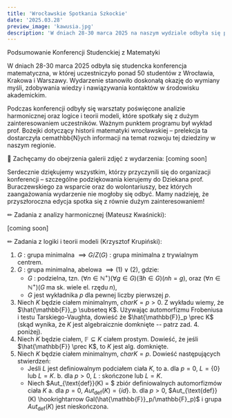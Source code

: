 ```yaml
---
title: 'Wrocławskie Spotkania Szkockie'
date: '2025.03.28'
preview_image: 'kawusia.jpg'
description: 'W dniach 28-30 marca 2025 na naszym wydziale odbyła się pierwsza edycja Wrocławskich Spotkań Szkockich - konrefencji od studentów dla studentów.'
---
```


Podsumowanie Konferencji Studenckiej z Matematyki

W dniach 28-30 marca 2025 odbyła się studencka konferencja matematyczna, w której uczestniczyło ponad 50 studentów z Wrocławia, Krakowa i Warszawy. Wydarzenie stanowiło doskonałą okazję do wymiany myśli, zdobywania wiedzy i nawiązywania kontaktów w środowisku akademickim.

Podczas konferencji odbyły się warsztaty poświęcone analizie harmonicznej oraz logice i teorii modeli, które spotkały się z dużym zainteresowaniem uczestników. Ważnym punktem programu był wykład prof. Bożejki dotyczący historii matematyki wrocławskiej – prelekcja ta dostarczyła cemathbb{N}ych informacji na temat rozwoju tej dziedziny w naszym regionie.

📸 Zachęcamy do obejrzenia galerii zdjęć z wydarzenia: [coming soon]

Serdecznie dziękujemy wszystkim, którzy przyczynili się do organizacji konferencji – szczególne podziękowania kierujemy do Dziekana prof. Buraczewskiego za wsparcie oraz do wolontariuszy, bez których zaangażowania wydarzenie nie mogłoby się odbyć. Mamy nadzieję, że przyszłoroczna edycja spotka się z równie dużym zainteresowaniem!

✏ Zadania z analizy harmonicznej (Mateusz Kwaśnicki):

[coming soon]

✏ Zadania z logiki i teorii modeli (Krzysztof Krupiński):

1. $G$ : grupa minimalna $\implies G/Z(G)$ : grupa minimalna z trywialnym centrem.
2. $G$ : grupa minimalna, abelowa $\implies (1) \;\vee\;(2)$, gdzie:
    - $G$ : podzielna, tzn. $(\forall n\in \mathbb{N}^+)(\forall g \in G)(\exists h \in G)(nh = g)$, oraz $(\forall n \in \mathbb{N}^+)(G \; \text{ma sk. wiele el. rzędu} \; n)$,
    - $G$ jest wykładnika $p$ dla pewnej liczby pierwszej $p$.
3. Niech $K$ będzie ciałem minimalnym, $char K = p > 0$. Z wykładu wiemy, że $\hat{\mathbb{F}}_p \subseteq K$. Używając automorfizmu Frobeniusa i testu Tarskiego-Vaughta, dowieść że $\hat{\mathbb{F}}_p \prec K$ (skąd wynika, że $K$ jest algebraicznie domknięte -- patrz zad. 4. poniżej).
4. Niech $K$ będzie ciałem, $\mathbb{F} \subseteq K$ ciałem prostym. Dowieść, że jeśli $\hat{\mathbb{F}} \prec K$, to $K$ jest alg. domknięte.
5. Niech $K$ będzie ciałem minimalnym, $char K = p$. Dowieść następujących stwierdzeń:
    - Jeśli $L$ jest definiowalnym podciałem ciała $K$, to
        a. dla $p = 0$, $L = \{0\}$ lub $L = K$.
        b. dla $p > 0$, $L$ : skończone lub $L = K$.
    - Niech $Aut_{\text{def}}(K) = $ zbiór definiowalnych automorfizmów ciała $K$
        a. dla $p = 0$, $Aut_{\text{def}}(K) = \{id\}$.
        b. dla $p > 0$, $Aut_{\text{def}}(K) \hookrightarrow Gal(\hat{\mathbb{F}}_p/\mathbb{F}_p)$ i grupa $Aut_{\text{def}}(K)$ jest nieskończona.


